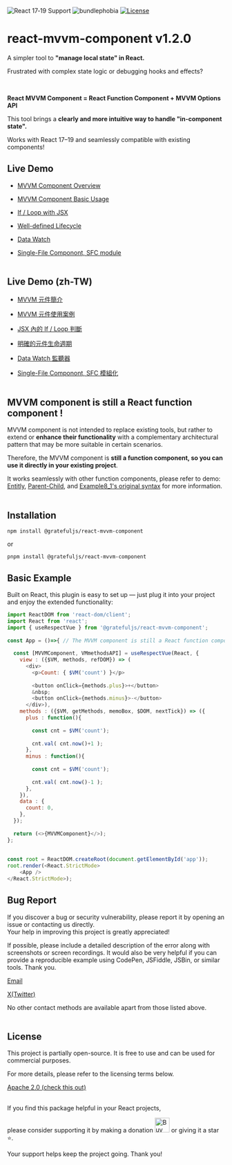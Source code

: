 ![React 17‑19 Support](https://img.shields.io/badge/React%20Support-17%E2%80%9319-blue)
![bundlephobia](https://img.shields.io/bundlephobia/min/@gratefuljs/react-mvvm-component)
[![License](https://img.shields.io/badge/license-Apache%202.0-blue.svg)](LICENSE.txt)

# react-mvvm-component v1.2.0

A simpler tool to **"manage local state" in React.**

Frustrated with complex state logic or debugging hooks and effects?

<br/>

**React MVVM Component = React Function Component + MVVM Options API**

This tool brings a **clearly and more intuitive way to handle "in-component state".**

Works with React 17–19 and seamlessly compatible with existing components!


## Live Demo

- <a href="https://reactmvvm.org" target="_blank" rel="noopener">MVVM Component Overview</a>

- <a href="https://reactmvvm.org/event/v1/en" target="_blank" rel="noopener">MVVM Component Basic Usage</a>

- <a href="https://reactmvvm.org/render/v1/en" target="_blank" rel="noopener">If / Loop with JSX</a>

- <a href="https://reactmvvm.org/lifecycle/v1/en" target="_blank" rel="noopener">Well-defined Lifecycle</a>

- <a href="https://reactmvvm.org/watch/v1/en" target="_blank" rel="noopener">Data Watch</a>

- <a href="https://reactmvvm.org/filecomponent/v1/en" target="_blank" rel="noopener">Single-File Componont, SFC module</a>
<br/><br/>

## Live Demo (zh-TW)

- <a href="https://reactmvvm.org/overview/v1/tw" target="_blank" rel="noopener">MVVM 元件簡介</a>

- <a href="https://reactmvvm.org/event/v1/tw" target="_blank" rel="noopener">MVVM 元件使用案例</a>

- <a href="https://reactmvvm.org/render/v1/tw" target="_blank" rel="noopener">JSX 內的 If / Loop 判斷</a>

- <a href="https://reactmvvm.org/lifecycle/v1/tw" target="_blank" rel="noopener">明確的元件生命週期</a>

- <a href="https://reactmvvm.org/watch/v1/tw" target="_blank" rel="noopener">Data Watch 監聽器</a>

- <a href="https://reactmvvm.org/filecomponent/v1/tw" target="_blank" rel="noopener">Single-File Componont, SFC 模組化</a>
<br/><br/>


## MVVM component is still a React function component !

MVVM component is not intended to replace existing tools, but rather to extend or **enhance their functionality** with a complementary architectural pattern that may be more suitable in certain scenarios.

Therefore, the MVVM component is **still a function component, so you can use it directly in your existing project**.

It works seamlessly with other function components, please refer to demo: [Entitly](https://reactmvvm.org/entitly/v1/en), [Parent-Child](https://reactmvvm.org/methodapi/v1/en), and [Example8_1's original syntax](https://reactmvvm.org/lifecycle/v1/en) for more information.
<br/><br/>

## Installation

```
npm install @gratefuljs/react-mvvm-component
```

or

```
pnpm install @gratefuljs/react-mvvm-component
```

## Basic Example

Built on React, this plugin is easy to set up — just plug it into your project and enjoy the extended functionality:

```js
import ReactDOM from 'react-dom/client';
import React from 'react';
import { useRespectVue } from '@gratefuljs/react-mvvm-component';
 
const App = ()=>{ // The MVVM component is still a React function component
  
  const [MVVMComponent, VMmethodsAPI] = useRespectVue(React, {
    view : ({$VM, methods, refDOM}) => (
      <div>
        <p>Count: { $VM('count') }</p>
 
        <button onClick={methods.plus}>+</button>
        &nbsp;
        <button onClick={methods.minus}>-</button>
      </div>),
    methods : ({$VM, getMethods, memoBox, $DOM, nextTick}) => ({
      plus : function(){
 
        const cnt = $VM('count');
 
        cnt.val( cnt.now()+1 );
      },
      minus : function(){
 
        const cnt = $VM('count');
 
        cnt.val( cnt.now()-1 );
      },
    }),
    data : {
      count: 0,
    },
  });
 
  return (<>{MVVMComponent}</>);
};
 
 
const root = ReactDOM.createRoot(document.getElementById('app'));
root.render(<React.StrictMode>
    <App />
</React.StrictMode>);
```

## Bug Report

If you discover a bug or security vulnerability, please report it by opening an issue or contacting us directly.  
Your help in improving this project is greatly appreciated!

If possible, please include a detailed description of the error along with screenshots or screen recordings.
It would also be very helpful if you can provide a reproducible example using CodePen, JSFiddle, JSBin, or similar tools.
Thank you.

[Email](mailto:cid.chen.mail@gmail.com)

[X(Twitter)](https://x.com/cid_chen)

No other contact methods are available apart from those listed above.
<br/><br/>

## License

This project is partially open-source. It is free to use and can be used for commercial purposes.

For more details, please refer to the licensing terms below.

[Apache 2.0 (check this out)](LICENSE.txt)
<br/><br/>

If you find this package helpful in your React projects,

please consider supporting it by making a donation <a href="https://ko-fi.com/O4O21IE7IA"><img style="border: 0px none; height: 34px;" src="https://storage.ko-fi.com/cdn/kofi6.png?v=6" alt="Buy Me a Coffee at ko-fi.com" height="34" border="0"></a> or giving it a star ⭐️. 

Your support helps keep the project going. Thank you!

